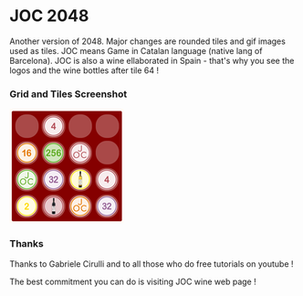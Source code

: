 JOC 2048
=======
Another version of 2048. 
Major changes are rounded tiles and gif images used as tiles. 
JOC means Game in Catalan language (native lang of Barcelona).
JOC is also a wine ellaborated in Spain - that's why you see the logos and the wine bottles after tile 64 ! 

### Grid and Tiles Screenshot

<p>
  <a href="http://mblan.github.io/joc2048/" target="_blank"><img src="https://raw.githubusercontent.com/mblan/joc2048/gh-pages/imatges/joc2048.png" alt="joc 2048 Screenshot"/></a>
</p>

### Thanks

Thanks to Gabriele Cirulli and to all those who do free tutorials on youtube ! 

The best commitment you can do is visiting JOC wine web page ! 
